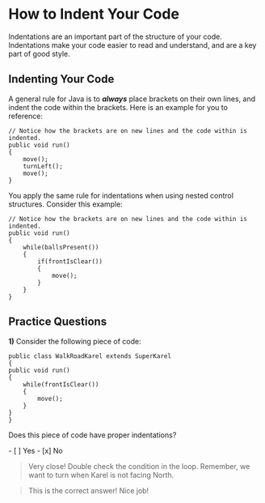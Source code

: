 # How to Indent Your Code
Indentations are an important part of the structure of your code. Indentations make your code easier to read and understand, and are a key part of good style.

## Indenting Your Code

A general rule for Java is to ***always*** place brackets on their own lines, and indent the code within the brackets. Here is an example for you to reference:

```
// Notice how the brackets are on new lines and the code within is indented.
public void run()
{  
    move();
    turnLeft();
    move();
}
```

You apply the same rule for indentations when using nested control structures. Consider this example:

```
// Notice how the brackets are on new lines and the code within is indented.
public void run() 
{
    while(ballsPresent())
    {
        if(frontIsClear())
        {
            move();
        }
    }
}
```


## Practice Questions

**1)** Consider the following piece of code:
```
public class WalkRoadKarel extends SuperKarel
{
public void run()
{
    while(frontIsClear())
    {
        move();
    }
}
}
```
<p> Does this piece of code have proper indentations? </p>
- [ ] Yes
- [x] No
 
> Very close! Double check the condition in the loop. Remember, we want to turn when Karel is not facing North.

> This is the correct answer! Nice job!


